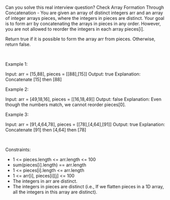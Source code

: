 Can you solve this real interview question? Check Array Formation Through Concatenation - You are given an array of distinct integers arr and an array of integer arrays pieces, where the integers in pieces are distinct. Your goal is to form arr by concatenating the arrays in pieces in any order. However, you are not allowed to reorder the integers in each array pieces[i].

Return true if it is possible to form the array arr from pieces. Otherwise, return false.

 

Example 1:


Input: arr = [15,88], pieces = [[88],[15]]
Output: true
Explanation: Concatenate [15] then [88]


Example 2:


Input: arr = [49,18,16], pieces = [[16,18,49]]
Output: false
Explanation: Even though the numbers match, we cannot reorder pieces[0].


Example 3:


Input: arr = [91,4,64,78], pieces = [[78],[4,64],[91]]
Output: true
Explanation: Concatenate [91] then [4,64] then [78]


 

Constraints:

 * 1 <= pieces.length <= arr.length <= 100
 * sum(pieces[i].length) == arr.length
 * 1 <= pieces[i].length <= arr.length
 * 1 <= arr[i], pieces[i][j] <= 100
 * The integers in arr are distinct.
 * The integers in pieces are distinct (i.e., If we flatten pieces in a 1D array, all the integers in this array are distinct).